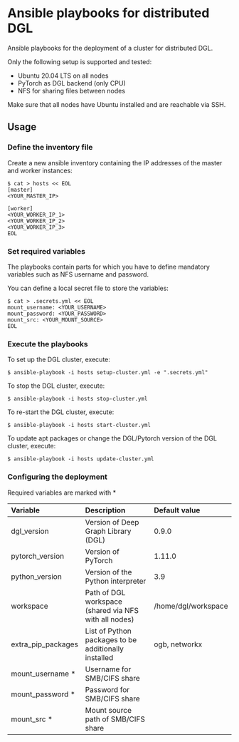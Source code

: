 # Ansible playbooks for distributed DGL

Ansible playbooks for the deployment of a cluster for distributed DGL.

Only the following setup is supported and tested:

* Ubuntu 20.04 LTS on all nodes
* PyTorch as DGL backend (only CPU)
* NFS for sharing files between nodes

Make sure that all nodes have Ubuntu installed and are reachable via SSH.

## Usage

### Define the inventory file

Create a new ansible inventory containing the IP addresses of the master and worker instances:

```{shell}
$ cat > hosts << EOL
[master]
<YOUR_MASTER_IP>

[worker]
<YOUR_WORKER_IP_1>
<YOUR_WORKER_IP_2>
<YOUR_WORKER_IP_3>
EOL
```

### Set required variables

The playbooks contain parts for which you have to define mandatory variables such as NFS username and password. 

You can define a local secret file to store the variables:

```{shell}
$ cat > .secrets.yml << EOL
mount_username: <YOUR_USERNAME>
mount_password: <YOUR_PASSWORD>
mount_src: <YOUR_MOUNT_SOURCE>
EOL
```

### Execute the playbooks

To set up the DGL cluster, execute:

```{shell}
$ ansible-playbook -i hosts setup-cluster.yml -e ".secrets.yml"
```

To stop the DGL cluster, execute:

```{shell}
$ ansible-playbook -i hosts stop-cluster.yml
```

To re-start the DGL cluster, execute:

```{shell}
$ ansible-playbook -i hosts start-cluster.yml
```

To update apt packages or change the DGL/Pytorch version of the DGL cluster, execute:

```{shell}
$ ansible-playbook -i hosts update-cluster.yml
```

### Configuring the deployment

Required variables are marked with *

| Variable           | Description                                           | Default value       |
|:-------------------|:------------------------------------------------------|:--------------------|
| dgl_version        | Version of Deep Graph Library (DGL)                   | 0.9.0               |
| pytorch_version    | Version of PyTorch                                    | 1.11.0              |
| python_version     | Version of the Python interpreter                     | 3.9                 |
| workspace          | Path of DGL workspace (shared via NFS with all nodes) | /home/dgl/workspace |
| extra_pip_packages | List of Python packages to be additionally installed  | ogb, networkx       |
| mount_username *   | Username for SMB/CIFS share                           |                     |
| mount_password *   | Password for SMB/CIFS share                           |                     |
| mount_src *        | Mount source path of SMB/CIFS share                   |                     |